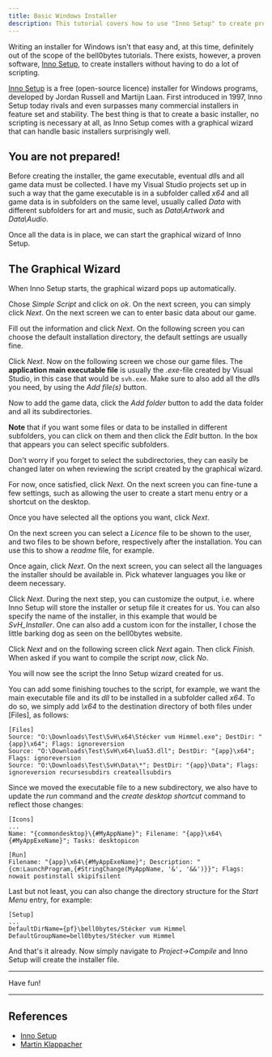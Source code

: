 ```yaml
---
title: Basic Windows Installer
description: This tutorial covers how to use "Inno Setup" to create professional looking installers for Windows programs.
---
```


Writing an installer for Windows isn't that easy and, at this time, definitely out of the scope of the bell0bytes
tutorials. There exists, however, a proven software, [Inno Setup](http://jrsoftware.org/isinfo.php), to create
installers without having to do a lot of scripting.

[Inno Setup](http://jrsoftware.org/isinfo.php) is a free (open-source licence) installer for Windows programs, developed
by Jordan Russell and Martijn Laan. First introduced in 1997, Inno Setup today rivals and even surpasses many commercial
installers in feature set and stability. The best thing is that to create a basic installer, no scripting is necessary
at all, as Inno Setup comes with a graphical wizard that can handle basic installers surprisingly well.

## You are not prepared!

Before creating the installer, the game executable, eventual *dll*s and all game data must be collected. I have my
Visual Studio projects set up in such a way that the game executable is in a subfolder called *x64* and all game data is
in subfolders on the same level, usually called *Data* with different subfolders for art and music, such as
*Data\Artwork* and *Data\Audio*.

Once all the data is in place, we can start the graphical wizard of Inno Setup.

## The Graphical Wizard

When Inno Setup starts, the graphical wizard pops up automatically.

Chose *Simple Script* and click on *ok*. On the next screen, you can simply click *Next*. On the next screen we can to
enter basic data about our game.

Fill out the information and click *Next*. On the following screen you can choose the default installation directory,
the default settings are usually fine.

Click *Next*. Now on the following screen we chose our game files. The **application main executable file** is usually
the *.exe*-file created by Visual Studio, in this case that would be `svh.exe`. Make sure to also add all the *dll*s you
need, by using the *Add file(s)* button.

Now to add the game data, click the *Add folder* button to add the data folder and all its subdirectories.

**Note** that if you want some files or data to be installed in different subfolders, you can click on them and then
click the *Edit* button. In the box that appears you can select specific subfolders.

Don't worry if you forget to select the subdirectories, they can easily be changed later on when reviewing the script
created by the graphical wizard.

For now, once satisfied, click *Next*. On the next screen you can fine-tune a few settings, such as allowing the user to
create a start menu entry or a shortcut on the desktop.

Once you have selected all the options you want, click *Next*.

On the next screen you can select a *Licence* file to be shown to the user, and two files to be shown before,
respectively after the installation. You can use this to show a *readme* file, for example.

Once again, click *Next*. On the next screen, you can select all the languages the installer should be available in.
Pick whatever languages you like or deem necessary.

Click *Next*. During the next step, you can customize the output, i.e. where Inno Setup will store the installer or
setup file it creates for us. You can also specify the name of the installer, in this example that would be
*SvH_Installer*. One can also add a custom icon for the installer, I chose the little barking dog as seen on the
bell0bytes website.

Click *Next* and on the following screen click *Next* again. Then click *Finish*. When asked if you want to compile the
script *now*, click *No*.

You will now see the script the Inno Setup wizard created for us.

You can add some finishing touches to the script, for example, we want the main executable file and its *dll* to be
installed in a subfolder called *x64*. To do so, we simply add *\x64* to the destination directory of both files
under [Files], as follows:

```
[Files]
Source: "O:\Downloads\Test\SvH\x64\Stécker vum Himmel.exe"; DestDir: "{app}\x64"; Flags: ignoreversion
Source: "O:\Downloads\Test\SvH\x64\lua53.dll"; DestDir: "{app}\x64"; Flags: ignoreversion
Source: "O:\Downloads\Test\SvH\Data\*"; DestDir: "{app}\Data"; Flags: ignoreversion recursesubdirs createallsubdirs
```

Since we moved the executable file to a new subdirectory, we also have to update the *run* command and the *create
desktop shortcut* command to reflect those changes:

```
[Icons]
...
Name: "{commondesktop}\{#MyAppName}"; Filename: "{app}\x64\{#MyAppExeName}"; Tasks: desktopicon

[Run]
Filename: "{app}\x64\{#MyAppExeName}"; Description: "{cm:LaunchProgram,{#StringChange(MyAppName, '&', '&&')}}"; Flags: nowait postinstall skipifsilent
```

Last but not least, you can also change the directory structure for the *Start Menu* entry, for example:

```
[Setup]
...
DefaultDirName={pf}\bell0bytes/Stécker vum Himmel
DefaultGroupName=bell0bytes/Stécker vum Himmel
```

And that's it already. Now simply navigate to *Project->Compile* and Inno Setup will create the installer file.

---

Have fun!

---

## References

* [Inno Setup](http://jrsoftware.org/isinfo.php)
* [Martin Klappacher](http://martin-klappacher.com/)
